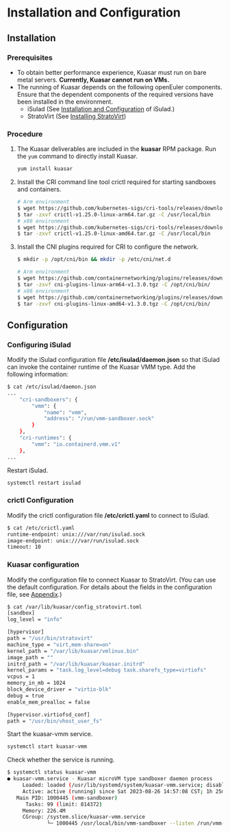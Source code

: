 # Installation and Configuration

## Installation

### Prerequisites

- To obtain better performance experience, Kuasar must run on bare metal servers. **Currently, Kuasar cannot run on VMs.**
- The running of Kuasar depends on the following openEuler components. Ensure that the dependent components of the required versions have been installed in the environment.
    - iSulad (See [Installation and Configuration](../../container_engine/isula_container_engine/installation_configuration.md) of iSulad.)
    - StratoVirt (See [Installing StratoVirt](https://docs.openeuler.openatom.cn/en/docs/24.03_LTS_SP2/virtualization/virtulization_platform/stratovirt/install_stratovirt.html))

### Procedure

1. The Kuasar deliverables are included in the **kuasar** RPM package. Run the `yum` command to directly install Kuasar.

   ```sh
   yum install kuasar
   ```

2. Install the CRI command line tool crictl required for starting sandboxes and containers.

   ```sh
   # Arm environment
   $ wget https://github.com/kubernetes-sigs/cri-tools/releases/download/v1.25.0/crictl-v1.25.0-linux-arm64.tar.gz
   $ tar -zxvf crictl-v1.25.0-linux-arm64.tar.gz -C /usr/local/bin
   # x86 environment
   $ wget https://github.com/kubernetes-sigs/cri-tools/releases/download/v1.25.0/crictl-v1.25.0-linux-amd64.tar.gz
   $ tar -zxvf crictl-v1.25.0-linux-amd64.tar.gz -C /usr/local/bin
   ```

3. Install the CNI plugins required for CRI to configure the network.

   ```sh
   $ mkdir -p /opt/cni/bin && mkdir -p /etc/cni/net.d
   
   # Arm environment
   $ wget https://github.com/containernetworking/plugins/releases/download/v1.3.0/cni-plugins-linux-arm64-v1.3.0.tgz
   $ tar -zxvf cni-plugins-linux-arm64-v1.3.0.tgz -C /opt/cni/bin/
   # x86 environment
   $ wget https://github.com/containernetworking/plugins/releases/download/v1.3.0/cni-plugins-linux-amd64-v1.3.0.tgz
   $ tar -zxvf cni-plugins-linux-amd64-v1.3.0.tgz -C /opt/cni/bin/
   ```

## Configuration

### Configuring iSulad

Modify the iSulad configuration file **/etc/isulad/daemon.json** so that iSulad can invoke the container runtime of the Kuasar VMM type. Add the following information:

```sh
$ cat /etc/isulad/daemon.json
...
    "cri-sandboxers": {
        "vmm": {
            "name": "vmm",
            "address": "/run/vmm-sandboxer.sock"
        }
    },
    "cri-runtimes": {
        "vmm": "io.containerd.vmm.v1"
    },
...
```

Restart iSulad.

```sh
systemctl restart isulad
```

### crictl Configuration

Modify the crictl configuration file **/etc/crictl.yaml** to connect to iSulad.

```sh
$ cat /etc/crictl.yaml
runtime-endpoint: unix:///var/run/isulad.sock
image-endpoint: unix:///var/run/isulad.sock
timeout: 10
```

### Kuasar configuration

Modify the configuration file to connect Kuasar to StratoVirt. (You can use the default configuration. For details about the fields in the configuration file, see [Appendix](./kuasar_appendix.md).)

```sh
$ cat /var/lib/kuasar/config_stratovirt.toml
[sandbox]
log_level = "info"

[hypervisor]
path = "/usr/bin/stratovirt"
machine_type = "virt,mem-share=on"
kernel_path = "/var/lib/kuasar/vmlinux.bin"
image_path = ""
initrd_path = "/var/lib/kuasar/kuasar.initrd"
kernel_params = "task.log_level=debug task.sharefs_type=virtiofs"
vcpus = 1
memory_in_mb = 1024
block_device_driver = "virtio-blk"
debug = true 
enable_mem_prealloc = false

[hypervisor.virtiofsd_conf]
path = "/usr/bin/vhost_user_fs"
```

Start the kuasar-vmm service.

```sh
systemctl start kuasar-vmm
```

Check whether the service is running.

```sh
$ systemctl status kuasar-vmm
● kuasar-vmm.service - Kuasar microVM type sandboxer daemon process
     Loaded: loaded (/usr/lib/systemd/system/kuasar-vmm.service; disabled; vendor preset: disabled)
     Active: active (running) since Sat 2023-08-26 14:57:08 CST; 1h 25min ago
   Main PID: 1000445 (vmm-sandboxer)
      Tasks: 99 (limit: 814372)
     Memory: 226.4M
     CGroup: /system.slice/kuasar-vmm.service
             └─ 1000445 /usr/local/bin/vmm-sandboxer --listen /run/vmm-sandboxer.sock --dir /run/kuasar-vmm
```

